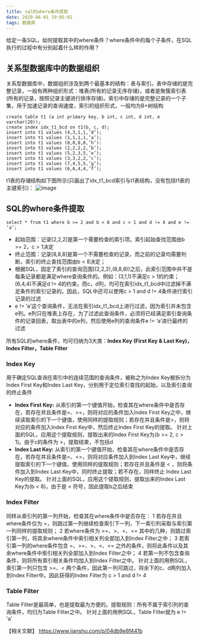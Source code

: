 ```yaml
---
title: sql的where条件提取
date: 2020-06-01 19:05:02
tags: 数据库
---
```


给定一条SQL，如何提取其中的where条件？where条件中的每个子条件，在SQL执行的过程中有分别起着什么样的作用？
<!--more-->

## 关系型数据库中的数据组织
关系型数据库中，数据组织涉及到两个最基本的结构：表与索引。表中存储的是完整记录，一般有两种组织形式：堆表(所有的记录无序存储)，或者是聚簇索引表(所有的记录，按照记录主键进行排序存储)。索引中存储的是完整记录的一个子集，用于加速记录的查询速度，索引的组织形式，一般均为B+树结构

```
create table t1 (a int primary key, b int, c int, d int, e varchar(20));
create index idx_t1_bcd on t1(b, c, d);
insert into t1 values (4,3,1,1,’d’);
insert into t1 values (1,1,1,1,’a’);
insert into t1 values (8,8,8,8,’h’):
insert into t1 values (2,2,2,2,’b’);
insert into t1 values (5,2,3,5,’e’);
insert into t1 values (3,3,2,2,’c’);
insert into t1 values (7,4,5,5,’g’);
insert into t1 values (6,6,4,4,’f’);
```
t1表的存储结构如下图所示(只画出了idx_t1_bcd索引与t1表结构，没有包括t1表的主键索引)：
![image](/asset/article/20200601/9.png)

## SQL的where条件提取
```
select * from t1 where b >= 2 and b < 8 and c > 1 and d != 4 and e != ‘a’;
```
*	起始范围：记录[2,2,2]是第一个需要检查的索引项。索引起始查找范围由b >= 2，c > 1决定
*	终止范围：记录[8,8,8]是第一个不需要检查的记录，而之前的记录均需要判断。索引的终止查找范围由b < 8决定；
*	根据SQL，固定了索引的查询范围[(2,2,2),(8,8,8))之后，此索引范围中并不是每条记录都是满足where查询条件的。例如：(3,1,1)不满足c > 1的约束；(6,4,4)不满足d != 4的约束。而c，d列，均可在索引idx_t1_bcd中过滤掉不满足条件的索引记录的。因此，SQL中还可以使用c > 1 and d != 4条件进行索引记录的过滤
*	e != ‘a’这个查询条件，无法在索引idx_t1_bcd上进行过滤，因为索引并未包含e列。e列只在堆表上存在，为了过滤此查询条件，必须将已经满足索引查询条件的记录回表，取出表中的e列，然后使用e列的查询条件e != ‘a’进行最终的过滤

所有SQL的where条件，均可归纳为3大类：**Index Key (First Key & Last Key)，Index Filter，Table Filter**
### Index Key
用于确定SQL查询在索引中的连续范围的查询条件，被称之为Index Key被拆分为Index First Key和Index Last Key，分别用于定位索引查找的起始，以及索引查询的终止条件
*	**Index First Key:** 
从索引的第一个键值开始，检查其在where条件中是否存在，若存在并且条件是=、>=，则将对应的条件加入Index First Key之中，继续读取索引的下一个键值，使用同样的提取规则；若存在并且条件是>，则将对应的条件加入Index First Key中，然后终止Index First Key的提取。
针对上面的SQL，应用这个提取规则，提取出来的Index First Key为(b >= 2, c > 1)。由于c的条件为 >，提取结束，不包括d
*	**Index Last Key:**
从索引的第一个键值开始，检查其在where条件中是否存在，若存在并且条件是=、<=，则将对应条件加入到Index Last Key中，继续提取索引的下一个键值，使用同样的提取规则；若存在并且条件是 < ，则将条件加入到Index Last Key中，同时终止提取；若不存在，同样终止 Index Last Key的提取。
针对上面的SQL，应用这个提取规则，提取出来的Index Last Key为(b < 8)，由于是 < 符号，因此提取b之后结束

### Index Filter
同样从索引列的第一列开始，检查其在where条件中是否存在：
1 若存在并且where条件仅为 =，则跳过第一列继续检查索引下一列，下一索引列采取与索引第一列同样的提取规则；
2 若where条件为 >=、>、<、<= 其中的几种，则跳过索引第一列，将其余where条件中索引相关列全部加入到Index Filter之中；
3 若索引第一列的where条件包含 =、>=、>、<、<= 之外的条件，则将此条件以及其余where条件中索引相关列全部加入到Index Filter之中；
4 若第一列不包含查询条件，则将所有索引相关条件均加入到Index Filter之中。
针对上面的用例SQL，索引第一列只包含 >=、< 两个条件，因此第一列可跳过，将余下的c、d两列加入到Index Filter中。因此获得的Index Filter为 c > 1 and d != 4 

### Table Filter
Table Filter是最简单，也是提取最为方便的。提取规则：所有不属于索引列的查询条件，均归为Table Filter之中。
针对上面的用例SQL，Table Filter就为 e != 'a'

【相关文献】
https://www.jianshu.com/p/04db9e8f441b